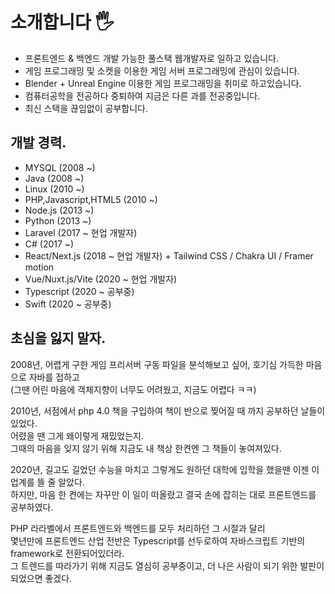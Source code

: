 # 소개합니다 🖐

- 프론트엔드 & 백엔드 개발 가능한 풀스택 웹개발자로 일하고 있습니다.
- 게임 프로그래밍 및 소켓을 이용한 게임 서버 프로그래밍에 관심이 있습니다.
- Blender + Unreal Engine 이용한 게임 프로그래밍을 취미로 하고있습니다.
- 컴퓨터공학을 전공하다 중퇴하여 지금은 다른 과를 전공중입니다.
- 최신 스택을 끊임없이 공부합니다.

## 개발 경력.

- MYSQL (2008 ~)
- Java (2008 ~)
- Linux (2010 ~)
- PHP,Javascript,HTML5 (2010 ~)
- Node.js (2013 ~)
- Python (2013 ~)
- Laravel (2017 ~ 현업 개발자)
- C# (2017 ~)
- React/Next.js (2018 ~ 현업 개발자) + Tailwind CSS / Chakra UI / Framer motion
- Vue/Nuxt.js/Vite (2020 ~ 현업 개발자)
- Typescript (2020 ~ 공부중)
- Swift (2020 ~ 공부중)
   
## 초심을 잃지 말자.
2008년, 어렵게 구한 게임 프리서버 구동 파일을 분석해보고 싶어, 호기심 가득한 마음으로 자바를 접하고   
(그땐 어린 마음에 객체지향이 너무도 어려웠고, 지금도 어렵다 ㅋㅋ)   
   
2010년, 서점에서 php 4.0 책을 구입하여 책이 반으로 찢어질 때 까지 공부하던 날들이 있었다.   
어렸을 땐 그게 왜이렇게 재밌었는지.   
그때의 마음을 잊지 않기 위해 지금도 내 책상 한켠엔 그 책들이 놓여져있다.   
   
2020년, 길고도 길었던 수능을 마치고 그렇게도 원하던 대학에 입학을 했을땐 이젠 이 업계를 뜰 줄 알았다.   
하지만, 마음 한 켠에는 자꾸만 이 일이 떠올랐고 결국 손에 잡히는 대로 프론트엔드를 공부하였다.   
   
PHP 라라벨에서 프론트엔드와 백엔드를 모두 처리하던 그 시절과 달리   
몇년만에 프론트엔드 산업 전반은 Typescript를 선두로하여 자바스크립트 기반의 framework로 전환되어있더라.   
그 트렌드를 따라가기 위해 지금도 열심히 공부중이고, 더 나은 사람이 되기 위한 발판이 되었으면 좋겠다.
